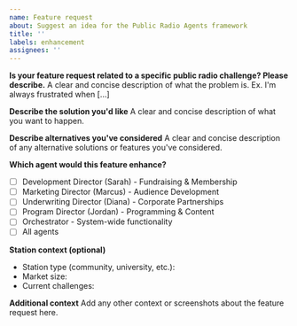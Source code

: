 ```yaml
---
name: Feature request
about: Suggest an idea for the Public Radio Agents framework
title: ''
labels: enhancement
assignees: ''
---
```


**Is your feature request related to a specific public radio challenge? Please describe.**
A clear and concise description of what the problem is. Ex. I'm always frustrated when [...]

**Describe the solution you'd like**
A clear and concise description of what you want to happen.

**Describe alternatives you've considered**
A clear and concise description of any alternative solutions or features you've considered.

**Which agent would this feature enhance?**
- [ ] Development Director (Sarah) - Fundraising & Membership
- [ ] Marketing Director (Marcus) - Audience Development  
- [ ] Underwriting Director (Diana) - Corporate Partnerships
- [ ] Program Director (Jordan) - Programming & Content
- [ ] Orchestrator - System-wide functionality
- [ ] All agents

**Station context (optional)**
- Station type (community, university, etc.):
- Market size:
- Current challenges:

**Additional context**
Add any other context or screenshots about the feature request here.